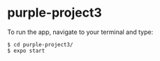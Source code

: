 # purple-project3

To run the app, navigate to your terminal and type: 
```
$ cd purple-project3/
$ expo start

```
